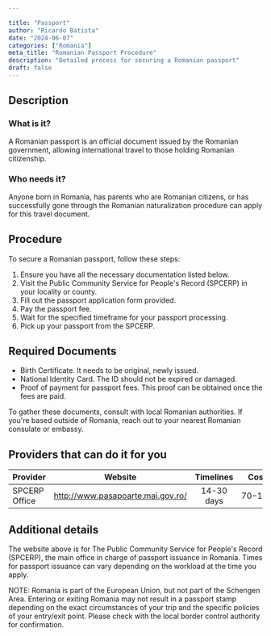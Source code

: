 ```yaml
---

title: "Passport"
author: "Ricardo Batista"
date: "2024-06-07"
categories: ["Romania"]
meta_title: "Romanian Passport Procedure"
description: "Detailed process for securing a Romanian passport"
draft: false
---
```


## Description
### What is it?
A Romanian passport is an official document issued by the Romanian government, allowing international travel to those holding Romanian citizenship.

### Who needs it?
Anyone born in Romania, has parents who are Romanian citizens, or has successfully gone through the Romanian naturalization procedure can apply for this travel document. 

## Procedure
To secure a Romanian passport, follow these steps:

1. Ensure you have all the necessary documentation listed below.
2. Visit the Public Community Service for People's Record (SPCERP) in your locality or county.
3. Fill out the passport application form provided.
4. Pay the passport fee.
5. Wait for the specified timeframe for your passport processing.
6. Pick up your passport from the SPCERP.

## Required Documents
- Birth Certificate. It needs to be original, newly issued.
- National Identity Card. The ID should not be expired or damaged.
- Proof of payment for passport fees. This proof can be obtained once the fees are paid.

To gather these documents, consult with local Romanian authorities. If you're based outside of Romania, reach out to your nearest Romanian consulate or embassy.

## Providers that can do it for you

| Provider        |     Website                                 |     Timelines    |       Cost         |
| --------------- | -----------------------------------------   |  :-------------: | :-------------:   |
| SPCERP Office   |  http://www.pasapoarte.mai.gov.ro/           |   14-30 days     |    $70-$100       |

## Additional details
The website above is for The Public Community Service for People's Record (SPCERP), the main office in charge of passport issuance in Romania. Times for passport issuance can vary depending on the workload at the time you apply.

NOTE: Romania is part of the European Union, but not part of the Schengen Area. Entering or exiting Romania may not result in a passport stamp depending on the exact circumstances of your trip and the specific policies of your entry/exit point. Please check with the local border control authority for confirmation.